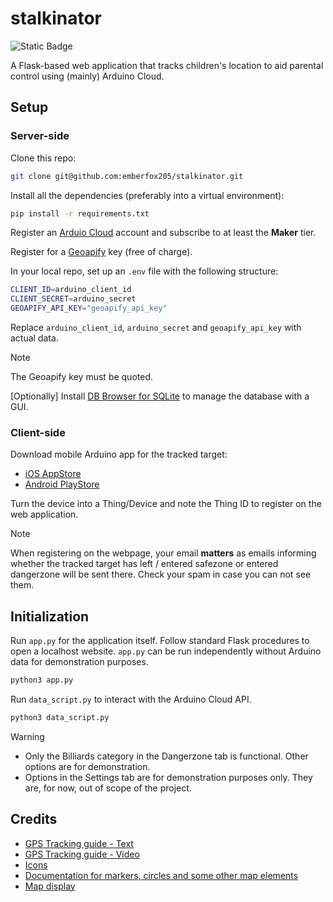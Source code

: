 # stalkinator

![Static Badge](https://img.shields.io/badge/Python-3.12.0-blue?style=flat&logo=Python&logoColor=white)

A Flask-based web application that tracks children's location to aid parental control using (mainly) Arduino Cloud.

## Setup

### Server-side

Clone this repo:

```bash
git clone git@github.com:emberfox205/stalkinator.git
```

Install all the dependencies (preferably into a virtual environment):

```bash
pip install -r requirements.txt
```

Register an [Arduio Cloud](https://cloud.arduino.cc/) account and subscribe to at least the **Maker** tier.

Register for a [Geoapify](https://www.geoapify.com/) key (free of charge).

In your local repo, set up an `.env` file with the following structure:

```bash
CLIENT_ID=arduino_client_id
CLIENT_SECRET=arduino_secret
GEOAPIFY_API_KEY="geoapify_api_key"
```

Replace `arduino_client_id`, `arduino_secret` and `geoapify_api_key` with actual data.

> [!NOTE]
> The Geoapify key must be quoted.

[Optionally] Install [DB Browser for SQLite](https://sqlitebrowser.org/dl/) to manage the database with a GUI.

### Client-side

Download mobile Arduino app for the tracked target:

- [iOS AppStore](https://apps.apple.com/vn/app/arduino-iot-cloud-remote/id1514358431?l=vi)
- [Android PlayStore](https://play.google.com/store/apps/details?id=cc.arduino.cloudiot&hl=en)

Turn the device into a Thing/Device and note the Thing ID to register on the web application.

> [!NOTE]
> When registering on the webpage, your email **matters** as emails informing whether the tracked target has left / entered safezone or entered dangerzone will be sent there. Check your spam in case you can not see them.

## Initialization

Run `app.py` for the application itself. Follow standard Flask procedures to open a localhost website. `app.py` can be run independently without Arduino data for demonstration purposes.

```bash
python3 app.py
```

Run `data_script.py` to interact with the Arduino Cloud API.

```bash
python3 data_script.py
```

> [!WARNING]
>
> - Only the Billiards category in the Dangerzone tab is functional. Other options are for demonstration.
> - Options in the Settings tab are for demonstration purposes only. They are, for now, out of scope of the project.

## Credits

- [GPS Tracking guide - Text](https://iot.microchip.com/docs/arduino/examples/GPS%20Tracker/Arduino%20Sketch)
- [GPS Tracking guide - Video](https://www.youtube.com/watch?v=WYT7r62AEYo&t=6s)
- [Icons](https://www.flaticon.com/)
- [Documentation for markers, circles and some other map elements](https://leafletjs.com/)
- [Map display](https://www.openstreetmap.org/)
